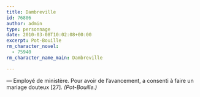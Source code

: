 ```yaml
---
title: Dambreville
id: 76806
author: admin
type: personnage
date: 2010-03-08T10:02:08+00:00
excerpt: Pot-Bouille
rm_character_novel:
  - 75940
rm_character_name_main: Dambreville

---
```

— Employé de ministère. Pour avoir de l&rsquo;avancement, a consenti à faire un mariage douteux [27]. _(Pot-Bouille.)_